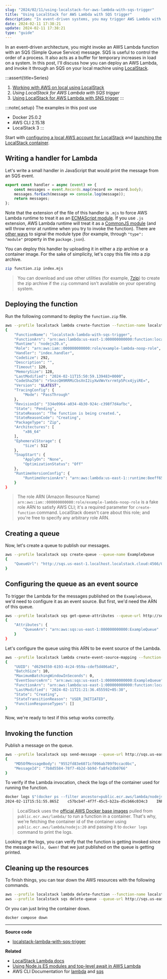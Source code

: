 ```yaml
---
slug: "2024/02/11/using-localstack-for-aws-lambda-with-sqs-trigger"
title: "Using LocalStack for AWS Lambda with SQS trigger"
description: "In event-driven systems, you may trigger AWS Lambda with SQS messages for ordered processing and buffered backlog handling. Explore deploying and invoking Lambda with SQS locally using LocalStack."
date: 2024-02-11 17:38:21
update: 2024-02-11 17:38:21
type: "guide"
---
```


In an event-driven architecture, you might invoke an AWS Lambda function with an SQS (Simple Queue Service) message. SQS is useful to control the order of a process. It also acts as a buffer for temporary increases in load on a system. In this post, I'll discuss how you can deploy an AWS Lambda, and invoke it through an SQS on your local machine using [LocalStack](https://localstack.cloud/).

:::assert{title=Series}
1. [Working with AWS on local using LocalStack](/post/2021/11/16/working-with-aws-on-local-using-localstack/)
2. *Using LocalStack for AWS Lambda with SQS trigger*
3. [Using LocalStack for AWS Lambda with SNS trigger](/post/2024/03/03/using-localstack-for-aws-lambda-with-sns-trigger/)
:::

:::note{.setup}
The examples in this post use

- Docker 25.0.2
- AWS CLI 2.15.18
- LocalStack 3
:::

Start with [configuring a local AWS account for LocalStack](/post/2021/11/16/working-with-aws-on-local-using-localstack/#configure-a-local-aws-account) and [launching the LocalStack container](/post/2021/11/16/working-with-aws-on-local-using-localstack/#launching-the-localstack-container).

## Writing a handler for Lambda

Let's write a small handler in JavaScript that would print the message from an SQS event.

```js title="index.mjs"
export const handler = async (event) => {
	const messages = event.Records.map(record => record.body);
	messages.forEach(message => console.log(message));
	return messages;
};
```

Note that the extension of the file of this handler is `.mjs` to force AWS Lambda runtime to treat it as an [ECMAScript module](https://nodejs.org/api/esm.html). If you use `.js` extension, AWS Lambda runtime will treat it as a [CommonJS module](https://nodejs.org/api/modules.html) (and will throw error at runtime when you try to invoke the function). There are [other ways](https://aws.amazon.com/blogs/compute/using-node-js-es-modules-and-top-level-await-in-aws-lambda/) to signal the module type (for example, through `"type": "module"` property in the `package.json`). 

You can deploy this handler by uploading it in either a zip archive or a container image. For the sake of simplicity, let's copy this file into a zip archive.

```sh prompt{1}
zip function.zip index.mjs
```

> You can download and use other utilities (for example, [7zip](https://www.7-zip.org/)) to create the zip archive if the `zip` command isn't available on your operating system.

## Deploying the function

Run the following command to deploy the `function.zip` file.

```sh prompt{1}
aws --profile localstack lambda create-function --function-name localstack-lambda-with-sqs-trigger --runtime nodejs20.x --role arn:aws:iam::000000000000:role/example-lambda-noop-role --handler index.handler --zip-file fileb://function.zip --timeout 120
{
	"FunctionName": "localstack-lambda-with-sqs-trigger",
	"FunctionArn": "arn:aws:lambda:us-east-1:000000000000:function:localstack-lambda-with-sqs-trigger",
	"Runtime": "nodejs20.x",
	"Role": "arn:aws:iam::000000000000:role/example-lambda-noop-role",
	"Handler": "index.handler",
	"CodeSize": 292,
	"Description": "",
	"Timeout": 120,
	"MemorySize": 128,
	"LastModified": "2024-02-11T15:50:59.139483+0000",
	"CodeSha256": "r5nzcQH9RRMiCbsXnI2iyXwVWvYxrrmtp5Pcx4jyiRE=",
	"Version": "$LATEST",
	"TracingConfig": {
		"Mode": "PassThrough"
	},
	"RevisionId": "334e0964-a034-4b30-924c-c398f7d4afbc",
	"State": "Pending",
	"StateReason": "The function is being created.",
	"StateReasonCode": "Creating",
	"PackageType": "Zip",
	"Architectures": [
		"x86_64"
	],
	"EphemeralStorage": {
		"Size": 512
	},
	"SnapStart": {
		"ApplyOn": "None",
		"OptimizationStatus": "Off"
	},
	"RuntimeVersionConfig": {
		"RuntimeVersionArn": "arn:aws:lambda:us-east-1::runtime:8eeff65f6809a3ce81507fe733fe09b835899b99481ba22fd75b5a7338290ec1"
	}
}
```

> The role ARN (Amazon Resource Name) `arn:aws:iam::000000000000:role/example-lambda-noop-role` is a fake role ARN to satisfy AWS CLI; it's a required parameter for `create-function` command. LocalStack doesn't care about this role; and you're free to specify any arbitrary role ARN.

## Creating a queue

Now, let's create a queue to publish our messages.

```sh prompt{1}
aws --profile localstack sqs create-queue --queue-name ExampleQueue
{
	"QueueUrl": "http://sqs.us-east-1.localhost.localstack.cloud:4566/000000000000/ExampleQueue"
}
```

## Configuring the queue as an event source

To trigger the Lambda for the messages published on the `ExampleQueue`, we'd need to configure it as an event source. But first, we'd need the ARN of this queue.

```sh {4} prompt{1}
aws --profile localstack sqs get-queue-attributes --queue-url http://sqs.us-east-1.localhost.localstack.cloud:4566/000000000000/ExampleQueue --attribute-names QueueArn
{
	"Attributes": {
		"QueueArn": "arn:aws:sqs:us-east-1:000000000000:ExampleQueue"
	}
}
```

Let's configure the queue using this ARN to be event source of the Lambda.

```sh prompt{1}
aws --profile localstack lambda create-event-source-mapping --function-name localstack-lambda-with-sqs-trigger --batch-size 10 --event-source-arn arn:aws:sqs:us-east-1:000000000000:ExampleQueue
{
	"UUID": "d6294550-6193-4c24-959a-cdef5d406a62",
	"BatchSize": 10,
	"MaximumBatchingWindowInSeconds": 0,
	"EventSourceArn": "arn:aws:sqs:us-east-1:000000000000:ExampleQueue",
	"FunctionArn": "arn:aws:lambda:us-east-1:000000000000:function:localstack-lambda-with-sqs-trigger",
	"LastModified": "2024-02-11T21:21:36.455592+05:30",
	"State": "Creating",
	"StateTransitionReason": "USER_INITIATED",
	"FunctionResponseTypes": []
}
```

Now, we're ready to test if this setup works correctly.

## Invoking the function

Publish a message on the queue.

```sh prompt{1}
aws --profile localstack sqs send-message --queue-url http://sqs.us-east-1.localhost.localstack.cloud:4566/000000000000/ExampleQueue --message-body "Hello, Gwen!"
{
	"MD5OfMessageBody": "9552fd83e6071cf096ab709f9ccac0bc",
	"MessageId": "7b8d5584-78f7-4b2d-bb9d-fa8fe2db0766"
}
```

To verify if the Lambda invocation, check the logs of the container used for running the function.

```sh {2} prompt{1}
docker logs $"(docker ps --filter ancestor=public.ecr.aws/lambda/nodejs:20 -q)"
2024-02-11T15:51:55.865Z	c57bcb4f-4f7f-45c5-b22a-d5cb66c034c3	INFO	Hello, Gwen!
```

> LocalStack uses the [official AWS Docker base images](https://docs.aws.amazon.com/lambda/latest/dg/images-create.html) pulled from `public.ecr.aws/lambda/` to run a function in a container. That's why, we're fetching the container id of the container using `public.ecr.aws/lambda/nodejs:20` and passing it to `docker logs` command to print the logs.

Looking at the logs, you can verify that the function is getting invoked since the message `Hello, Gwen!` that we just published on the queue is getting printed.

## Cleaning up the resources

To finish things, you can tear down the AWS resources with the following commands.

```sh prompt{1..2}
aws --profile localstack lambda delete-function --function-name localstack-lambda-with-sqs-trigger
aws --profile localstack sqs delete-queue --queue-url http://sqs.us-east-1.localhost.localstack.cloud:4566/000000000000/ExampleQueue
```

Or you can just bring the container down.

```sh prompt{1}
docker compose down
```

---

**Source code**

- [localstack-lambda-with-sqs-trigger](https://github.com/Microflash/guides/tree/main/aws/localstack-lambda-with-sqs-trigger)

**Related**

- [LocalStack Lambda docs](https://docs.localstack.cloud/user-guide/aws/lambda/)
- [Using Node.js ES modules and top-level await in AWS Lambda](https://aws.amazon.com/blogs/compute/using-node-js-es-modules-and-top-level-await-in-aws-lambda/)
- AWS CLI Documentation for [lambda](https://awscli.amazonaws.com/v2/documentation/api/latest/reference/lambda/index.html) and [sqs](https://awscli.amazonaws.com/v2/documentation/api/latest/reference/sqs/index.html)
